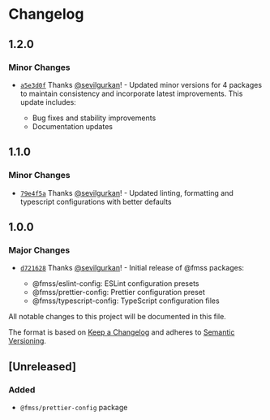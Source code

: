 # Changelog

## 1.2.0

### Minor Changes

- [`a5e3d0f`](https://github.com/sevilgurkan/web-configs/commit/a5e3d0fba34217e3f552d241ba753d1f6b5626cc) Thanks [@sevilgurkan](https://github.com/sevilgurkan)! - Updated minor versions for 4 packages to maintain consistency and incorporate latest improvements. This update includes:

  - Bug fixes and stability improvements
  - Documentation updates

## 1.1.0

### Minor Changes

- [`79e4f5a`](https://github.com/sevilgurkan/web-configs/commit/79e4f5aceccf100be1a299cf1268df7656087b06) Thanks [@sevilgurkan](https://github.com/sevilgurkan)! - Updated linting, formatting and typescript configurations with better defaults

## 1.0.0

### Major Changes

- [`d721628`](https://github.com/sevilgurkan/web-configs/commit/d721628392b721a280550a8bc6882169e15f0989) Thanks [@sevilgurkan](https://github.com/sevilgurkan)! - Initial release of @fmss packages:

  - @fmss/eslint-config: ESLint configuration presets
  - @fmss/prettier-config: Prettier configuration preset
  - @fmss/typescript-config: TypeScript configuration files

All notable changes to this project will be documented in this file.

The format is based on [Keep a Changelog](http://keepachangelog.com/en/1.0.0/)
and adheres to [Semantic Versioning](http://semver.org/spec/v2.0.0.html).

## [Unreleased]

### Added

- `@fmss/prettier-config` package
